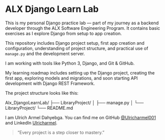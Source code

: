 # ALX Django Learn Lab

This is my personal Django practice lab — part of my journey as a backend developer through the ALX Software Engineering Program. It contains basic exercises as I explore Django from setup to app creation.

This repository includes Django project setup, first app creation and configuration, understanding of project structure, and practical use of `manage.py` and the development server.

I am working with tools like Python 3, Django, and Git & GitHub.

My learning roadmap includes setting up the Django project, creating the first app, exploring models and migrations, and soon starting API development with Django REST Framework.

The project structure looks like this:

Alx_DjangoLearnLab/
├── LibraryProject/
│ ├── manage.py
│ └── LibraryProject/
└── README.md


I am Ulrich Armel Dahyebga. You can find me on GitHub [@Ulricharmel001](https://github.com/Ulricharmel001) and LinkedIn [Ulricharmel](https://www.linkedin.com/in/ulricharmel).

> “Every project is a step closer to mastery.”


